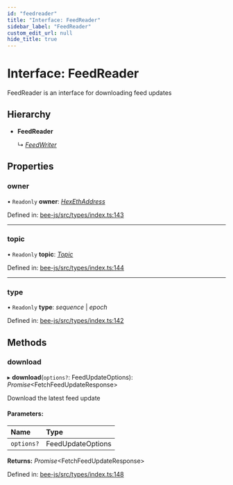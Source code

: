 ```yaml
---
id: "feedreader"
title: "Interface: FeedReader"
sidebar_label: "FeedReader"
custom_edit_url: null
hide_title: true
---
```


# Interface: FeedReader

FeedReader is an interface for downloading feed updates

## Hierarchy

* **FeedReader**

  ↳ [*FeedWriter*](feedwriter.md)

## Properties

### owner

• `Readonly` **owner**: [*HexEthAddress*](../types/utils.eth.hexethaddress.md)

Defined in: [bee-js/src/types/index.ts:143](https://github.com/ethersphere/bee-js/blob/ce4d3fa/src/types/index.ts#L143)

___

### topic

• `Readonly` **topic**: [*Topic*](../types/topic.md)

Defined in: [bee-js/src/types/index.ts:144](https://github.com/ethersphere/bee-js/blob/ce4d3fa/src/types/index.ts#L144)

___

### type

• `Readonly` **type**: *sequence* \| *epoch*

Defined in: [bee-js/src/types/index.ts:142](https://github.com/ethersphere/bee-js/blob/ce4d3fa/src/types/index.ts#L142)

## Methods

### download

▸ **download**(`options?`: FeedUpdateOptions): *Promise*<FetchFeedUpdateResponse\>

Download the latest feed update

#### Parameters:

Name | Type |
:------ | :------ |
`options?` | FeedUpdateOptions |

**Returns:** *Promise*<FetchFeedUpdateResponse\>

Defined in: [bee-js/src/types/index.ts:148](https://github.com/ethersphere/bee-js/blob/ce4d3fa/src/types/index.ts#L148)
